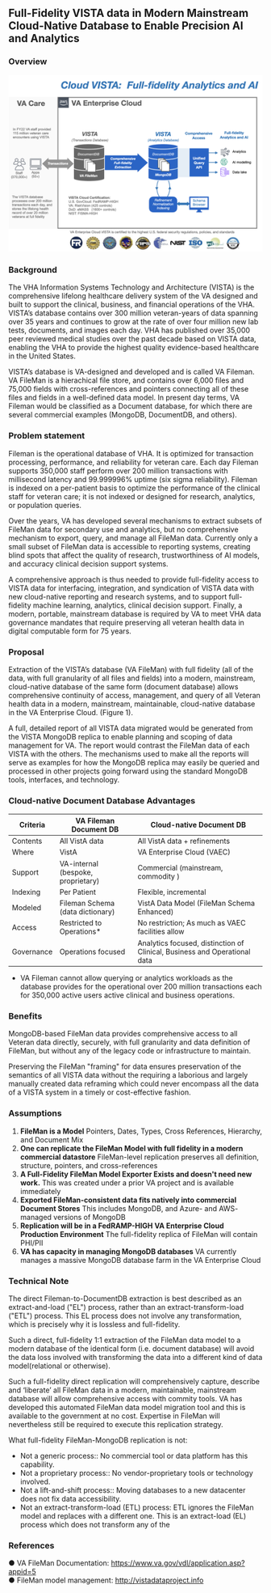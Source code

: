 
## Full-Fidelity VISTA data in Modern Mainstream Cloud-Native Database to Enable Precision AI and Analytics

### Overview
![cloud analytics overview](img/cloudvista-precision-AI.png)


### Background

The VHA Information Systems Technology and Architecture (VISTA) is the comprehensive lifelong healthcare delivery system of the VA designed and built to support the clinical, business, and financial operations of the VHA. VISTA’s database contains over  300 million veteran-years of data spanning over 35 years and continues to grow at the rate of over four million new lab tests, documents, and images each day. VHA has published over 35,000 peer reviewed medical studies over the past decade based on VISTA data, enabling the VHA to provide the highest quality evidence-based healthcare in the United States.

VISTA’s database is VA-designed and developed and is called VA Fileman.  VA FileMan is a hierachical file store, and contains over 6,000 files and 75,000 fields with cross-references and pointers connecting all of these files and fields in a well-defined data model. In present day terms, VA Fileman would be classified as a Document database, for which there are several commercial examples (MongoDB, DocumentDB, and others).

### Problem statement

Fileman is the operational database of VHA. It is optimized for transaction processing, performance, and reliability for veteran care. Each day Fileman supports 350,000 staff perform over 200 million transactions with millisecond latency and 99.999996% uptime (six sigma reliability). Fileman is indexed on a per-patient basis to optimize the performance of the clinical staff for veteran care; it is not indexed or designed for research, analytics, or population queries.

Over the years, VA has developed several mechanisms to extract subsets of FileMan data for secondary use and analytics, but no comprehensive mechanism to export, query, and manage all FileMan data.  Currently only a small subset of FileMan data is accessible to reporting systems, creating blind spots that affect the quality of research, trustworthiness of AI models, and accuracy clinical decision support systems.

A comprehensive approach is thus needed to provide full-fidelity access to VISTA data for interfacing, integration, and syndication of VISTA data with new cloud-native reporting and research systems, and to support full-fidelity machine learning, analytics, clinical decision support. Finally, a modern, portable, mainstream database is required by VA to meet VHA data governance mandates that require preserving all veteran health data in digital computable form for 75 years.


### Proposal

Extraction of the VISTA’s database (VA FileMan) with full fidelity (all of the data, with full granularity of all files and fields) into a modern, mainstream, cloud-native database of the same form (document database) allows comprehensive continuity of access, management, and query  of all Veteran health data in a modern, mainstream, maintainable, cloud-native database in the VA Enterprise Cloud. (Figure 1). 

A full, detailed report of all VISTA data migrated would be generated from the VISTA MongoDB replica to enable planning and scoping of data management for VA.  The report would contrast the FileMan data of each VISTA with the others.  The mechanisms used to make all the reports will serve as examples for how the MongoDB replica may easily be queried and processed in other projects going forward using the standard MongoDB tools, interfaces, and technology.


###  Cloud-native Document Database Advantages
Criteria | VA Fileman Document DB |  Cloud-native Document DB
--- | --- | ---
Contents | All VistA data | All VistA data + refinements
Where | VistA | VA Enterprise Cloud (VAEC) 
Support | VA-internal (bespoke, proprietary)  | Commercial (mainstream, commodity )
Indexing | Per Patient | Flexible, incremental
Modeled | Fileman Schema (data dictionary) | VistA Data Model (FileMan Schema Enhanced)
Access | Restricted to Operations* | No restriction; As much as VAEC facilities allow
Governance | Operations focused | Analytics focused, distinction of Clinical, Business and Operational data

* VA Fileman cannot allow querying or analytics workloads as the database provides for the operational over 200 million transactions each for 350,000 active users  active clinical and business operations.

### Benefits

MongoDB-based FileMan data provides comprehensive access to all Veteran data directly, securely, with full granularity and data definition of FileMan, but without any of the legacy code or infrastructure to maintain. 

Preserving the FileMan "framing" for data ensures preservation of the semantics of all VISTA data without the requiring a laborious and largely manually created data reframing which could never encompass all the data of a VISTA system in a timely or cost-effective fashion.


### Assumptions

1. __FileMan is a Model__
Pointers, Dates, Types, Cross References, Hierarchy, and Document Mix
2. __One can replicate the FileMan Model with full fidelity in a modern commercial datastore__ 
FileMan-level replication preserves all definition, structure, pointers, and cross-references
3. __A Full-Fidelity FileMan Model Exporter Exists and doesn't need new work.__
This was created under a prior VA project and is available immediately 
4. __Exported FileMan-consistent data fits natively into commercial Document Stores__ 
This includes MongoDB, and Azure- and AWS- managed versions of MongoDB
5. __Replication will be in a FedRAMP-HIGH VA Enterprise Cloud Production Environment__
The full-fidelity replica of FileMan will contain PHI/PII
6.  __VA has capacity in managing MongoDB databases__
VA currently manages a massive MongoDB database farm in the VA Enterprise Cloud


### Technical Note

The direct Fileman-to-DocumentDB extraction is best described as an extract-and-load ("EL") process, rather than an extract-transform-load ("ETL") process. This EL process does not involve any transformation, which is precisely why it is lossless and full-fidelity.

Such a direct, full-fidelity 1:1 extraction of the FileMan data model to a modern database of the identical form (i.e.  document database) will avoid the data loss involved with transforming the data into a different kind of data model(relational or otherwise). 

Such a full-fidelity direct replication will comprehensively capture, describe and ‘liberate’ all FileMan data in a modern, maintainable, mainstream database will allow comprehensive access with commity tools.  VA has developed this automated  FileMan data model migration tool and this is available to the government at no cost. Expertise in FileMan will nevertheless still be required to execute this replication strategy.

What full-fidelity FileMan-MongoDB replication is not:  
* Not a generic process:: No commercial tool or data platform has this capability.
* Not a proprietary process:: No vendor-proprietary tools or technology involved.
* Not a  lift-and-shift process:: Moving databases to a new datacenter does not fix data accessibility.
* Not an  extract-transform-load (ETL) process:  ETL ignores the FileMan model and replaces with a different one. This is an extract-load (EL) process which does not transform any of the 


### References

●	VA FileMan Documentation:  https://www.va.gov/vdl/application.asp?appid=5  
●	FileMan model management: http://vistadataproject.info
